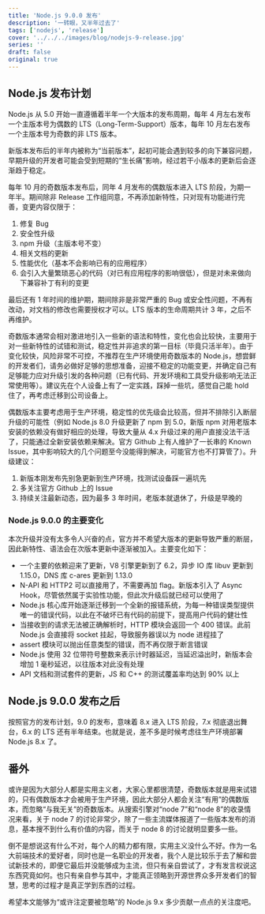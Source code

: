 ```yaml
---
title: 'Node.js 9.0.0 发布'
description: '一转眼，又半年过去了'
tags: ['nodejs', 'release']
cover: '../../../images/blog/nodejs-9-release.jpg'
series: ''
draft: false
original: true
---
```


## Node.js 发布计划

Node.js 从 5.0 开始一直遵循着半年一个大版本的发布周期，每年 4 月左右发布一个主版本号为偶数的 LTS（Long-Term-Support）版本，每年 10 月左右发布一个主版本号为奇数的非 LTS 版本。

新版本发布后的半年内被称为“当前版本”，起初可能会遇到较多的向下兼容问题，早期升级的开发者可能会受到短期的“生长痛”影响，经过若干小版本的更新后会逐渐趋于稳定。

每年 10 月的奇数版本发布后，同年 4 月发布的偶数版本进入 LTS 阶段，为期一年半。期间除非 Release 工作组同意，不再添加新特性，只对现有功能进行完善，变更内容仅限于：

1. 修复 Bug
2. 安全性升级
3. npm 升级（主版本号不变）
4. 相关文档的更新
5. 性能优化（基本不会影响已有的应用程序）
6. 会引入大量繁琐恶心的代码（对已有应用程序的影响很低），但是对未来做向下兼容补丁有利的变更

最后还有 1 年时间的维护期，期间除非是非常严重的 Bug 或安全性问题，不再有改动，对文档的修改也需要授权才可以。LTS 版本的生命周期共计 3 年，之后不再维护。

奇数版本通常会相对激进地引入一些新的语法和特性，变化也会比较快，主要用于对一些新特性的试错和测试，稳定性并非追求的第一目标（毕竟只活半年）。由于变化较快，风险非常不可控，不推荐在生产环境使用奇数版本的 Node.js，想尝鲜的开发者们，请务必做好足够的思想准备，迎接不稳定的功能变更，并确定自己有足够能力应对升级引发的各种问题（已有代码、开发环境和工具受升级影响无法正常使用等）。建议先在个人设备上有了一定实践，踩掉一些坑，感觉自己能 hold 住了，再考虑迁移到公司设备上。

偶数版本主要考虑用于生产环境，稳定性的优先级会比较高，但并不排除引入断层升级的可能性（例如 Node.js 8.0 升级更新了 npm 到 5.0，新版 npm 对用老版本安装的依赖没有做好相应的处理，导致大量从 4.x 升级过来的用户直接没法干活了，只能通过全新安装依赖来解决。官方 Github 上有人维护了一长串的 Known Issue，其中影响较大的几个问题至今没能得到解决，可能官方也不打算管了）。升级建议：

1. 新版本刚发布先别急更新到生产环境，找测试设备踩一遍坑先
2. 多关注官方 Github 上的 Issue
3. 持续关注最新动态，因为最多 3 年时间，老版本就退休了，升级是早晚的

### Node.js 9.0.0 的主要变化

本次升级并没有太多令人兴奋的点，官方并不希望大版本的更新导致严重的断层，因此新特性、语法会在次版本更新中逐渐被加入。主要变化如下：

- 一个主要的依赖迎来了更新，V8 引擎更新到了 6.2，异步 IO 库 libuv 更新到 1.15.0，DNS 库 c-ares 更新到 1.13.0
- N-API 和 HTTP2 可以直接用了，不需要再加 flag。新版本引入了 Async Hook，尽管依然属于实验性功能，但此次升级后就已经可以使用了
- Node.js 核心库开始逐渐迁移到一个全新的报错系统，为每一种错误类型提供唯一的错误代码，以此在不破坏已有代码的前提下，提高用户代码的健壮性
- 当接收到的请求无法被正确解析时，HTTP 模块会返回一个 400 错误。此前 Node.js 会直接将 socket 挂起，导致服务器误以为 node 进程挂了
- assert 模块可以抛出任意类型的错误，而不再仅限于断言错误
- Node.js 使用 32 位带符号整数来表示计时器延迟，当延迟溢出时，新版本会增加 1 毫秒延迟，以往版本对此没有处理
- API 文档和测试套件的更新，JS 和 C++ 的测试覆盖率均达到 90% 以上

## Node.js 9.0.0 发布之后

按照官方的发布计划，9.0 的发布，意味着 8.x 进入 LTS 阶段，7.x 彻底退出舞台，6.x 的 LTS 还有半年结束。也就是说，差不多是时候考虑往生产环境部署 Node.js 8.x 了。

## 番外

或许是因为大部分人都是实用主义者，大家心里都很清楚，奇数版本就是用来试错的，只有偶数版本才会被用于生产环境，因此大部分人都会关注“有用”的偶数版本，而忽略“与我无关”的奇数版本。从搜索引擎对“node 7”和“node 8”的收录情况来看，关于 node 7 的讨论非常少，除了一些主流媒体报道了一些版本发布的消息，基本搜不到什么有价值的内容，而关于 node 8 的讨论就明显要多一些。

倒不是想说这有什么不对，每个人的精力都有限，实用主义没什么不好。作为一名大前端技术的爱好者，同时也是一名职业的开发者，我个人是比较乐于去了解和尝试新技术的，即便它最后并没能够成为主流，但只有亲自尝试了，才有发言权说这东西究竟如何。也只有亲自参与其中，才能真正领略到开源世界众多开发者们的智慧，思考的过程才是真正学到东西的过程。

希望本文能够为“或许注定要被忽略”的 Node.js 9.x 多少贡献一点点的关注度吧。
